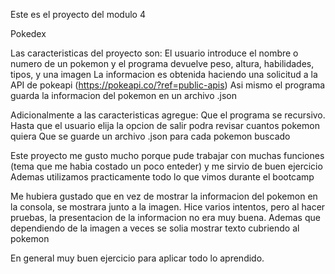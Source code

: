 Este es el proyecto del modulo 4

Pokedex

Las caracteristicas del proyecto son:
    El usuario introduce el nombre o numero de un pokemon y el programa devuelve peso, altura, habilidades, tipos, y una imagen 
    La informacion es obtenida haciendo una solicitud a la API de pokeapi (https://pokeapi.co/?ref=public-apis)
    Asi mismo el programa guarda la informacion del pokemon en un archivo .json

Adicionalmente a las caracteristicas agregue:
    Que el programa se recursivo. Hasta que el usuario elija la opcion de salir podra revisar cuantos pokemon quiera
    Que se guarde un archivo .json para cada pokemon buscado

Este proyecto me gusto mucho porque pude trabajar con muchas funciones (tema que me habia costado un poco enteder) y me sirvio de buen ejercicio
Ademas utilizamos practicamente todo lo que vimos durante el bootcamp

Me hubiera gustado que en vez de mostrar la informacion del pokemon en la consola, se mostrara junto a la imagen.
Hice varios intentos, pero al hacer pruebas, la presentacion de la informacion no era muy buena.
Ademas que dependiendo de la imagen a veces se solia mostrar texto cubriendo al pokemon 

En general muy buen ejercicio para aplicar todo lo aprendido.
